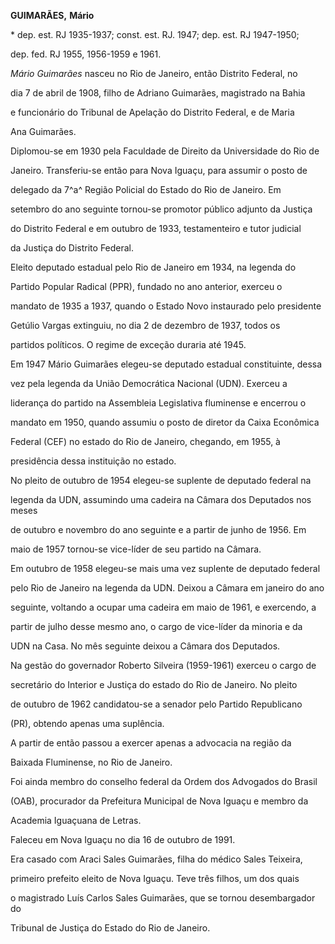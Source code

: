 **GUIMARÃES,** **Mário**



\* dep. est. RJ 1935-1937; const. est. RJ. 1947; dep. est. RJ 1947-1950;

dep. fed. RJ 1955, 1956-1959 e 1961.



*Mário Guimarães* nasceu no Rio de Janeiro, então Distrito Federal, no

dia 7 de abril de 1908, filho de Adriano Guimarães, magistrado na Bahia

e funcionário do Tribunal de Apelação do Distrito Federal, e de Maria

Ana Guimarães.



Diplomou-se em 1930 pela Faculdade de Direito da Universidade do Rio de

Janeiro. Transferiu-se então para Nova Iguaçu, para assumir o posto de

delegado da 7^a^ Região Policial do Estado do Rio de Janeiro. Em

setembro do ano seguinte tornou-se promotor público adjunto da Justiça

do Distrito Federal e em outubro de 1933, testamenteiro e tutor judicial

da Justiça do Distrito Federal.



Eleito deputado estadual pelo Rio de Janeiro em 1934, na legenda do

Partido Popular Radical (PPR), fundado no ano anterior, exerceu o

mandato de 1935 a 1937, quando o Estado Novo instaurado pelo presidente

Getúlio Vargas extinguiu, no dia 2 de dezembro de 1937, todos os

partidos políticos. O regime de exceção duraria até 1945.



Em 1947 Mário Guimarães elegeu-se deputado estadual constituinte, dessa

vez pela legenda da União Democrática Nacional (UDN). Exerceu a

liderança do partido na Assembleia Legislativa fluminense e encerrou o

mandato em 1950, quando assumiu o posto de diretor da Caixa Econômica

Federal (CEF) no estado do Rio de Janeiro, chegando, em 1955, à

presidência dessa instituição no estado.



No pleito de outubro de 1954 elegeu-se suplente de deputado federal na

legenda da UDN, assumindo uma cadeira na Câmara dos Deputados nos meses

de outubro e novembro do ano seguinte e a partir de junho de 1956. Em

maio de 1957 tornou-se vice-líder de seu partido na Câmara.



Em outubro de 1958 elegeu-se mais uma vez suplente de deputado federal

pelo Rio de Janeiro na legenda da UDN. Deixou a Câmara em janeiro do ano

seguinte, voltando a ocupar uma cadeira em maio de 1961, e exercendo, a

partir de julho desse mesmo ano, o cargo de vice-líder da minoria e da

UDN na Casa. No mês seguinte deixou a Câmara dos Deputados.



Na gestão do governador Roberto Silveira (1959-1961) exerceu o cargo de

secretário do Interior e Justiça do estado do Rio de Janeiro. No pleito

de outubro de 1962 candidatou-se a senador pelo Partido Republicano

(PR), obtendo apenas uma suplência.



A partir de então passou a exercer apenas a advocacia na região da

Baixada Fluminense, no Rio de Janeiro.



Foi ainda membro do conselho federal da Ordem dos Advogados do Brasil

(OAB), procurador da Prefeitura Municipal de Nova Iguaçu e membro da

Academia Iguaçuana de Letras.



Faleceu em Nova Iguaçu no dia 16 de outubro de 1991.



Era casado com Araci Sales Guimarães, filha do médico Sales Teixeira,

primeiro prefeito eleito de Nova Iguaçu. Teve três filhos, um dos quais

o magistrado Luís Carlos Sales Guimarães, que se tornou desembargador do

Tribunal de Justiça do Estado do Rio de Janeiro.




